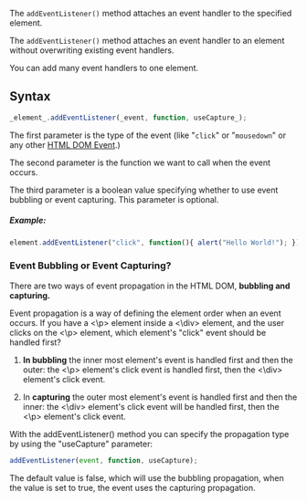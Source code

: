 The `addEventListener()` method attaches an event handler to the specified element.

The `addEventListener()` method attaches an event handler to an element without overwriting existing event handlers.

You can add many event handlers to one element.

## Syntax

```js
_element_.addEventListener(_event, function, useCapture_);
```

The first parameter is the type of the event (like "`click`" or "`mousedown`" or any other [HTML DOM Event](https://www.w3schools.com/jsref/dom_obj_event.asp).)

The second parameter is the function we want to call when the event occurs.

The third parameter is a boolean value specifying whether to use event bubbling or event capturing. This parameter is optional.

##### Example:
```js
element.addEventListener("click", function(){ alert("Hello World!"); });
```

### Event Bubbling or Event Capturing?

There are two ways of event propagation in the HTML DOM, **bubbling and capturing.**

Event propagation is a way of defining the element order when an event occurs. If you have a <\p> element inside a <\div> element, and the user clicks on the <\p> element, which element's "click" event should be handled first?

1. **In bubbling** the inner most element's event is handled first and then the outer: the <\p> element's click event is handled first, then the <\div> element's click event.

2. In **capturing** the outer most element's event is handled first and then the inner: the <\div> element's click event will be handled first, then the <\p> element's click event.

With the addEventListener() method you can specify the propagation type by using the "useCapture" parameter:

```js
addEventListener(event, function, useCapture);
```
The default value is false, which will use the bubbling propagation, when the value is set to true, the event uses the capturing propagation.